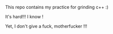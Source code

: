 This repo contains my practice for grinding c++ :) 

It's hard!!! I know !

Yet, I don't give a fuck, motherfucker !!!